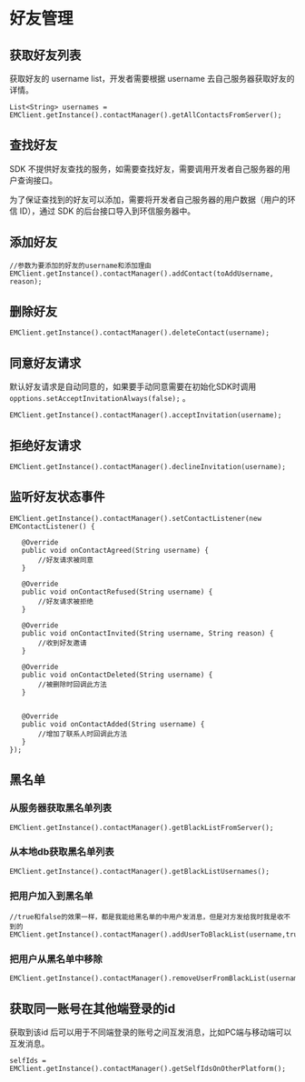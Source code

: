 # 好友管理


## 获取好友列表

获取好友的 username list，开发者需要根据 username 去自己服务器获取好友的详情。

```
List<String> usernames = EMClient.getInstance().contactManager().getAllContactsFromServer();
```

## 查找好友

SDK 不提供好友查找的服务，如需要查找好友，需要调用开发者自己服务器的用户查询接口。

为了保证查找到的好友可以添加，需要将开发者自己服务器的用户数据（用户的环信 ID），通过 SDK 的后台接口导入到环信服务器中。

## 添加好友

```
//参数为要添加的好友的username和添加理由
EMClient.getInstance().contactManager().addContact(toAddUsername, reason);
```

## 删除好友

```
EMClient.getInstance().contactManager().deleteContact(username);
```

## 同意好友请求

默认好友请求是自动同意的，如果要手动同意需要在初始化SDK时调用 `opptions.setAcceptInvitationAlways(false);` 。

```
EMClient.getInstance().contactManager().acceptInvitation(username);
```

## 拒绝好友请求

```
EMClient.getInstance().contactManager().declineInvitation(username);
```

## 监听好友状态事件

```
EMClient.getInstance().contactManager().setContactListener(new EMContactListener() {
   
   @Override
   public void onContactAgreed(String username) {
       //好友请求被同意
   }
   
   @Override
   public void onContactRefused(String username) {
       //好友请求被拒绝
   }
   
   @Override
   public void onContactInvited(String username, String reason) {
       //收到好友邀请
   }
   
   @Override
   public void onContactDeleted(String username) {
       //被删除时回调此方法
   }
   
   
   @Override
   public void onContactAdded(String username) {
       //增加了联系人时回调此方法
   }
});
```

## 黑名单

### 从服务器获取黑名单列表

```
EMClient.getInstance().contactManager().getBlackListFromServer();
```

### 从本地db获取黑名单列表

```
EMClient.getInstance().contactManager().getBlackListUsernames();
```

### 把用户加入到黑名单

```
//true和false的效果一样，都是我能给黑名单的中用户发消息，但是对方发给我时我是收不到的
EMClient.getInstance().contactManager().addUserToBlackList(username,true);
```

### 把用户从黑名单中移除

```
EMClient.getInstance().contactManager().removeUserFromBlackList(username);
```

## 获取同一账号在其他端登录的id

获取到该id 后可以用于不同端登录的账号之间互发消息，比如PC端与移动端可以互发消息。

```
selfIds = EMClient.getInstance().contactManager().getSelfIdsOnOtherPlatform();
```


